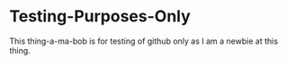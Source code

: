 Testing-Purposes-Only
=====================

This thing-a-ma-bob is for testing of github only as I am a newbie at this thing.

